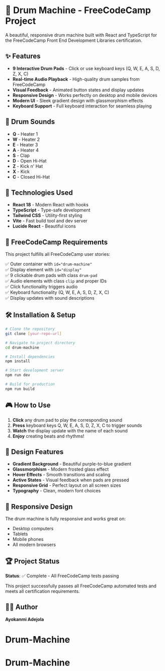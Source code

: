 # 🥁 Drum Machine - FreeCodeCamp Project

A beautiful, responsive drum machine built with React and TypeScript for the FreeCodeCamp Front End Development Libraries certification.

## ✨ Features

- **9 Interactive Drum Pads** - Click or use keyboard keys (Q, W, E, A, S, D, Z, X, C)
- **Real-time Audio Playback** - High-quality drum samples from FreeCodeCamp
- **Visual Feedback** - Animated button states and display updates
- **Responsive Design** - Works perfectly on desktop and mobile devices
- **Modern UI** - Sleek gradient design with glassmorphism effects
- **Keyboard Support** - Full keyboard interaction for seamless playing

## 🎵 Drum Sounds

- **Q** - Heater 1
- **W** - Heater 2  
- **E** - Heater 3
- **A** - Heater 4
- **S** - Clap
- **D** - Open Hi-Hat
- **Z** - Kick n' Hat
- **X** - Kick
- **C** - Closed Hi-Hat

## 🚀 Technologies Used

- **React 18** - Modern React with hooks
- **TypeScript** - Type-safe development
- **Tailwind CSS** - Utility-first styling
- **Vite** - Fast build tool and dev server
- **Lucide React** - Beautiful icons

## 🎯 FreeCodeCamp Requirements

This project fulfills all FreeCodeCamp user stories:

✅ Outer container with `id="drum-machine"`  
✅ Display element with `id="display"`  
✅ 9 clickable drum pads with class `drum-pad`  
✅ Audio elements with class `clip` and proper IDs  
✅ Click functionality triggers audio  
✅ Keyboard functionality (Q, W, E, A, S, D, Z, X, C)  
✅ Display updates with sound descriptions  

## 🛠️ Installation & Setup

```bash
# Clone the repository
git clone [your-repo-url]

# Navigate to project directory
cd drum-machine

# Install dependencies
npm install

# Start development server
npm run dev

# Build for production
npm run build
```

## 🎮 How to Use

1. **Click** any drum pad to play the corresponding sound
2. **Press** keyboard keys Q, W, E, A, S, D, Z, X, C to trigger sounds
3. **Watch** the display update with the name of each sound
4. **Enjoy** creating beats and rhythms!

## 🎨 Design Features

- **Gradient Background** - Beautiful purple-to-blue gradient
- **Glassmorphism** - Modern frosted glass effect
- **Hover Effects** - Smooth transitions and scaling
- **Active States** - Visual feedback when pads are pressed
- **Responsive Grid** - Perfect layout on all screen sizes
- **Typography** - Clean, modern font choices

## 📱 Responsive Design

The drum machine is fully responsive and works great on:
- Desktop computers
- Tablets
- Mobile phones
- All modern browsers

## 🏆 Project Status

**Status**: ✅ Complete - All FreeCodeCamp tests passing

This project successfully passes all FreeCodeCamp automated tests and meets all certification requirements.

## 👨‍💻 Author

**Ayokanmi Adejola**

# Drum-Machine
# Drum-Machine
